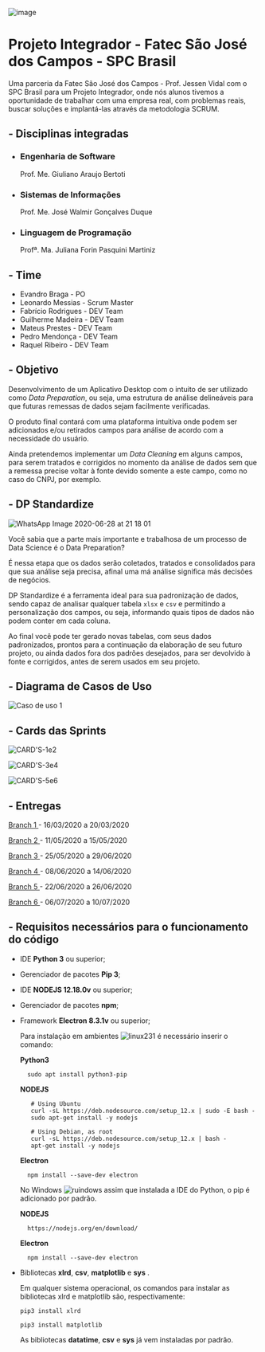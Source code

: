![image](https://user-images.githubusercontent.com/57918707/81295850-6e8c7d00-9047-11ea-98ea-f68549174851.png)

# Projeto Integrador - Fatec São José dos Campos - SPC Brasil

Uma parceria da Fatec São José dos Campos - Prof. Jessen Vidal com o SPC Brasil para um Projeto Integrador, onde nós alunos tivemos a oportunidade de trabalhar com uma empresa real, com problemas reais, buscar soluções e implantá-las através da metodologia SCRUM.

## - Disciplinas integradas
* ### Engenharia de Software 
  Prof. Me. Giuliano Araujo Bertoti
* ### Sistemas de Informações 
  Prof. Me. José Walmir Gonçalves Duque
* ### Linguagem de Programação
  Profª. Ma. Juliana Forin Pasquini Martiniz


## - Time
* Evandro Braga - PO
* Leonardo Messias - Scrum Master
* Fabrício Rodrigues - DEV Team
* Guilherme Madeira - DEV Team
* Mateus Prestes - DEV Team
* Pedro Mendonça - DEV Team
* Raquel Ribeiro - DEV Team


## - Objetivo

Desenvolvimento de um Aplicativo Desktop com o intuito de ser utilizado como *_Data Preparation_*, ou seja, uma estrutura de análise delineáveis para que futuras remessas de dados sejam facilmente verificadas.

O produto final contará com uma plataforma intuitiva onde podem ser adicionados e/ou retirados campos para análise de acordo com a necessidade do usuário.

Ainda pretendemos implementar um *Data Cleaning* em alguns campos, para serem tratados e corrigidos no momento da análise de dados sem que a remessa precise voltar à fonte devido somente a este campo, como no caso do CNPJ, por exemplo.

## - DP Standardize

![WhatsApp Image 2020-06-28 at 21 18 01](https://user-images.githubusercontent.com/57918707/85962066-e9f21700-b984-11ea-8e24-2506a4884541.jpeg)

Você sabia que a parte mais importante e trabalhosa de um processo de Data Science é o Data Preparation?

É nessa etapa que os dados serão coletados, tratados e consolidados para que sua análise seja precisa, afinal uma má análise significa más decisões de negócios.

DP Standardize é a ferramenta ideal para sua padronização de dados, sendo capaz de analisar qualquer tabela ```xlsx``` e ```csv``` e permitindo a personalização dos campos, ou seja, informando quais tipos de dados não podem conter em cada coluna.

Ao final você pode ter gerado novas tabelas, com seus dados padronizados, prontos para a continuação da elaboração de seu futuro projeto, ou ainda dados fora dos padrões desejados, para ser devolvido à fonte e corrigidos, antes de serem usados em seu projeto.


## - Diagrama de Casos de Uso


![Caso de uso 1](https://user-images.githubusercontent.com/55189046/84602740-ed9f7d00-ae5f-11ea-8f59-99080058b775.png)



## - Cards das Sprints

![CARD'S-1e2](https://user-images.githubusercontent.com/56441214/82007549-e4dd4080-9640-11ea-980a-57477da5d7e7.png)

![CARD'S-3e4](https://user-images.githubusercontent.com/57918707/85963433-0d6c9000-b98c-11ea-9573-080b98e95092.png)

![CARD'S-5e6](https://user-images.githubusercontent.com/57918707/85963435-0fceea00-b98c-11ea-8834-7c1331f6f83a.png)



 ## - Entregas 
   
  <a href='https://github.com/EvandroRBR/Tratamento-de-dados-SPC/tree/sprint-1'> Branch 1 </a>- 16/03/2020 a 20/03/2020
  
  <a href='https://github.com/EvandroRBR/Tratamento-de-dados-SPC/tree/sprint-2'> Branch 2 </a>- 11/05/2020 a 15/05/2020
  
  <a href='https://github.com/EvandroRBR/Tratamento-de-dados-SPC/tree/sprint-3'> Branch 3 </a>- 25/05/2020 a 29/06/2020
  
  <a href='https://github.com/EvandroRBR/Tratamento-de-dados-SPC/tree/sprint-4'> Branch 4 </a>- 08/06/2020 a 14/06/2020
  
  <a href='https://github.com/EvandroRBR/Tratamento-de-dados-SPC/tree/sprint-5'> Branch 5 </a>- 22/06/2020 a 26/06/2020
  
  <a href='https://github.com/EvandroRBR/Tratamento-de-dados-SPC/tree/sprint-6'> Branch 6 </a>- 06/07/2020 a 10/07/2020
  
## - Requisitos necessários para o funcionamento do código
* IDE **Python 3** ou superior;
* Gerenciador de pacotes **Pip 3**;

* IDE **NODEJS 12.18.0v** ou superior;
* Gerenciador de pacotes **npm**;

* Framework **Electron 8.3.1v** ou superior;

  Para instalação em ambientes  ![linux231](https://user-images.githubusercontent.com/56441214/82009828-c11cf900-9646-11ea-8167-d60ff9696b25.jpg)
  é necessário inserir o comando:
  
  
  **Python3**
  ```
    sudo apt install python3-pip
  ``` 
  
  **NODEJS**
  
  ```
     # Using Ubuntu
     curl -sL https://deb.nodesource.com/setup_12.x | sudo -E bash -
     sudo apt-get install -y nodejs
  
     # Using Debian, as root
     curl -sL https://deb.nodesource.com/setup_12.x | bash -
     apt-get install -y nodejs
  ```
  
  **Electron**
  ```
    npm install --save-dev electron
  ```
       
  
  No Windows  ![ruindows](https://user-images.githubusercontent.com/56441214/82010155-aa2ad680-9647-11ea-942e-1195bcb956be.jpg)   assim que instalada a IDE do Python, o pip é adicionado por padrão.
  
  
  **NODEJS**
  
  ```
    https://nodejs.org/en/download/
  ```
  
  **Electron**
  ```
    npm install --save-dev electron
  ```
  
* Bibliotecas **xlrd**, **csv**, **matplotlib** e **sys** .

  Em qualquer sistema operacional, os comandos para instalar as bibliotecas xlrd e matplotlib são, respectivamente:
  
  ```pip3 install xlrd```
  
  ```pip3 install matplotlib```
  
  
  As bibliotecas **datatime**, **csv** e **sys** já vem instaladas por padrão.
